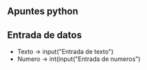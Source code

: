 ## Apuntes python
## Entrada de datos
- Texto -> input("Entrada de texto")
- Numero -> int(input("Entrada de numeros") 
